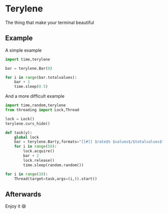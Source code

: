 # Terylene
The thing that make your terminal beautiful

## Example
A simple example
```python
import time,terylene

bar = terylene.Bar(0)

for i in range(bar.totalvalues):
	bar + 1
	time.sleep(0.5)
```

And a more difficult example
```python
import time,random,terylene
from threading import Lock,Thread

lock = Lock()
terylene.curs_hide()

def task(y):
	global lock
	bar = terylene.Bar(y,formats="[[#]] $rate$% $values$/$totalvalues$")
	for i in range(50):
		lock.acquire()
		bar + 2
		lock.release()
		time.sleep(random.random())

for i in range(10):
	Thread(target=task,args=(i,)).start()
```

## Afterwards
Enjoy it :smile: